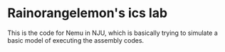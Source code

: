 # Rainorangelemon's ics lab

This is the code for Nemu in NJU, which is basically trying to simulate a basic model of executing the assembly codes.
